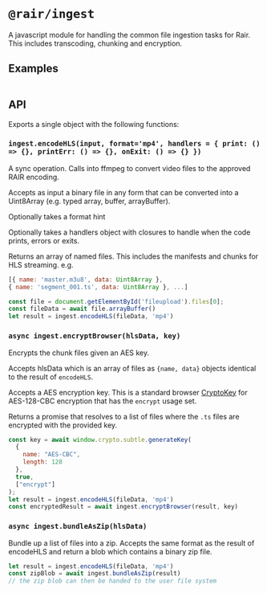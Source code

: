 # `@rair/ingest`

A javascript module for handling the common file ingestion tasks for Rair. This includes transcoding, chunking and encryption.

## Examples

```javascript

````

## API

Exports a single object with the following functions:

### `ingest.encodeHLS(input, format='mp4', handlers = { print: () => {}, printErr: () => {}, onExit: () => {} })`

A sync operation. Calls into ffmpeg to convert video files to the approved RAIR encoding.

Accepts as input a binary file in any form that can be converted into a Uint8Array (e.g. typed array, buffer, arrayBuffer).

Optionally takes a format hint

Optionally takes a handlers object with closures to handle when the code prints, errors or exits.

Returns an array of named files. This includes the manifests and chunks for HLS streaming. e.g.
```js
[{ name: 'master.m3u8', data: Uint8Array },
{ name: 'segment_001.ts', data: Uint8Array }, ...]
```

```javascript
const file = document.getElementById('fileupload').files[0];
const fileData = await file.arrayBuffer()
let result = ingest.encodeHLS(fileData, 'mp4')
```

### `async ingest.encryptBrowser(hlsData, key)`

Encrypts the chunk files given an AES key.

Accepts hlsData which is an array of files as `{name, data}` objects identical to the result of `encodeHLS`.

Accepts a AES encryption key. This is a standard browser [CryptoKey](https://developer.mozilla.org/en-US/docs/Web/API/CryptoKey) for AES-128-CBC encryption that has the `encrypt` usage set.

Returns a promise that resolves to a list of files where the `.ts` files are encrypted with the provided key.

```javascript
const key = await window.crypto.subtle.generateKey(
  {
    name: "AES-CBC",
    length: 128
  },
  true,
  ["encrypt"]
);
let result = ingest.encodeHLS(fileData, 'mp4')
const encryptedResult = await ingest.encryptBrowser(result, key)
```

### `async ingest.bundleAsZip(hlsData)`

Bundle up a list of files into a zip. Accepts the same format as the result of encodeHLS and return a blob which contains a binary zip file.

```javascript
let result = ingest.encodeHLS(fileData, 'mp4')
const zipBlob = await ingest.bundleAsZip(result)
// the zip blob can then be handed to the user file system
```